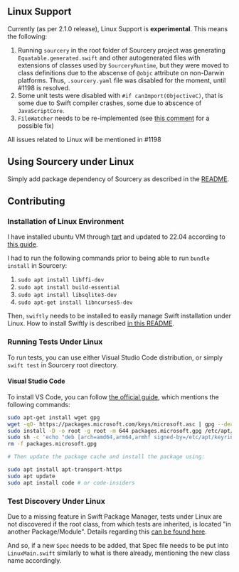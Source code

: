 ## Linux Support

Currently (as per 2.1.0 release), Linux Support is **experimental**. This means the following:

1. Running `sourcery` in the root folder of Sourcery project was generating `Equatable.generated.swift` and other autogenerated files with extensions of classes used by `SourceryRuntime`, but they were moved to class definitions due to the abscense of `@objc` attribute on non-Darwin platforms. Thus, `.sourcery.yaml` file was disabled for the moment, until #1198 is resolved.
2. Some unit tests were disabled with `#if canImport(ObjectiveC)`, that is some due to Swift compiler crashes, some due to abscence of `JavaScriptCore`.
3. `FileWatcher` needs to be re-implemented (see [this comment](https://github.com/krzysztofzablocki/Sourcery/pull/1188#issue-1828038476) for a possible fix)


All issues related to Linux will be mentioned in #1198

## Using Sourcery under Linux

Simply add package dependency of Sourcery as described in the [README](README.md).

## Contributing
### Installation of Linux Environment

I have installed ubuntu VM through [tart](https://github.com/cirruslabs/tart/issues/62#issuecomment-1225956540) and updated to 22.04 according to [this guide](https://www.linuxtechi.com/upgrade-ubuntu-20-04-to-ubuntu-22-04/).

I had to run the following commands prior to being able to run `bundle install` in Sourcery:

1. `sudo apt install libffi-dev`
2. `sudo apt install build-essential`
3. `sudo apt install libsqlite3-dev`
4. `sudo apt-get install libncurses5-dev`

Then, `swiftly` needs to be installed to easily manage Swift installation under Linux. How to install Swiftly is described [in this README](https://github.com/swift-server/swiftly).

### Running Tests Under Linux

To run tests, you can use either Visual Studio Code distribution, or simply `swift test` in Sourcery root directory.

#### Visual Studio Code

To install VS Code, you can follow [the official guide](https://code.visualstudio.com/docs/setup/linux), which mentions the following commands:

```bash
sudo apt-get install wget gpg
wget -qO- https://packages.microsoft.com/keys/microsoft.asc | gpg --dearmor > packages.microsoft.gpg
sudo install -D -o root -g root -m 644 packages.microsoft.gpg /etc/apt/keyrings/packages.microsoft.gpg
sudo sh -c 'echo "deb [arch=amd64,arm64,armhf signed-by=/etc/apt/keyrings/packages.microsoft.gpg] https://packages.microsoft.com/repos/code stable main" > /etc/apt/sources.list.d/vscode.list'
rm -f packages.microsoft.gpg

# Then update the package cache and install the package using:

sudo apt install apt-transport-https
sudo apt update
sudo apt install code # or code-insiders
```

### Test Discovery Under Linux

Due to a missing feature in Swift Package Manager, tests under Linux are not discovered if the root class, from which tests are inherited, is located "in another Package/Module". Details regarding this [can be found here](https://github.com/apple/swift-package-manager/issues/5573).

And so, if a new `Spec` needs to be added, that Spec file needs to be put into `LinuxMain.swift` similarly to what is there already, mentioning the new class name accordingly.
